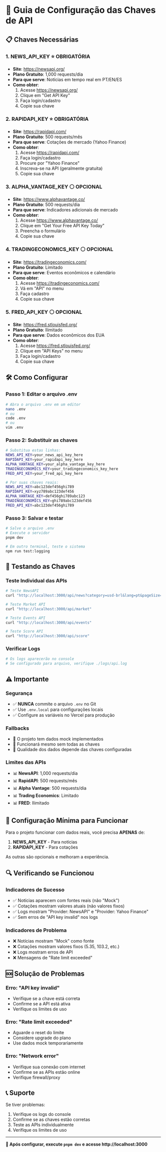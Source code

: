 # 🔑 Guia de Configuração das Chaves de API

## 📋 **Chaves Necessárias**

### **1. NEWS_API_KEY** ⭐ **OBRIGATÓRIA**
- **Site**: https://newsapi.org/
- **Plano Gratuito**: 1,000 requests/dia
- **Para que serve**: Notícias em tempo real em PT/EN/ES
- **Como obter**:
  1. Acesse https://newsapi.org/
  2. Clique em "Get API Key"
  3. Faça login/cadastro
  4. Copie sua chave

### **2. RAPIDAPI_KEY** ⭐ **OBRIGATÓRIA**
- **Site**: https://rapidapi.com/
- **Plano Gratuito**: 500 requests/mês
- **Para que serve**: Cotações de mercado (Yahoo Finance)
- **Como obter**:
  1. Acesse https://rapidapi.com/
  2. Faça login/cadastro
  3. Procure por "Yahoo Finance"
  4. Inscreva-se na API (geralmente gratuita)
  5. Copie sua chave

### **3. ALPHA_VANTAGE_KEY** ⚪ **OPCIONAL**
- **Site**: https://www.alphavantage.co/
- **Plano Gratuito**: 500 requests/dia
- **Para que serve**: Indicadores adicionais de mercado
- **Como obter**:
  1. Acesse https://www.alphavantage.co/
  2. Clique em "Get Your Free API Key Today"
  3. Preencha o formulário
  4. Copie sua chave

### **4. TRADINGECONOMICS_KEY** ⚪ **OPCIONAL**
- **Site**: https://tradingeconomics.com/
- **Plano Gratuito**: Limitado
- **Para que serve**: Eventos econômicos e calendário
- **Como obter**:
  1. Acesse https://tradingeconomics.com/
  2. Vá em "API" no menu
  3. Faça cadastro
  4. Copie sua chave

### **5. FRED_API_KEY** ⚪ **OPCIONAL**
- **Site**: https://fred.stlouisfed.org/
- **Plano Gratuito**: Ilimitado
- **Para que serve**: Dados econômicos dos EUA
- **Como obter**:
  1. Acesse https://fred.stlouisfed.org/
  2. Clique em "API Keys" no menu
  3. Faça login/cadastro
  4. Copie sua chave

## 🛠️ **Como Configurar**

### **Passo 1: Editar o arquivo .env**
```bash
# Abra o arquivo .env em um editor
nano .env
# ou
code .env
# ou
vim .env
```

### **Passo 2: Substituir as chaves**
```bash
# Substitua estas linhas:
NEWS_API_KEY=your_news_api_key_here
RAPIDAPI_KEY=your_rapidapi_key_here
ALPHA_VANTAGE_KEY=your_alpha_vantage_key_here
TRADINGECONOMICS_KEY=your_tradingeconomics_key_here
FRED_API_KEY=your_fred_api_key_here

# Por suas chaves reais:
NEWS_API_KEY=abc123def456ghi789
RAPIDAPI_KEY=xyz789abc123def456
ALPHA_VANTAGE_KEY=def456ghi789abc123
TRADINGECONOMICS_KEY=ghi789abc123def456
FRED_API_KEY=abc123def456ghi789
```

### **Passo 3: Salvar e testar**
```bash
# Salve o arquivo .env
# Execute o servidor
pnpm dev

# Em outro terminal, teste o sistema
npm run test:logging
```

## 🚀 **Testando as Chaves**

### **Teste Individual das APIs**
```bash
# Teste NewsAPI
curl "http://localhost:3000/api/news?category=usd-brl&lang=pt&pageSize=3"

# Teste Market API
curl "http://localhost:3000/api/market"

# Teste Events API
curl "http://localhost:3000/api/events"

# Teste Score API
curl "http://localhost:3000/api/score"
```

### **Verificar Logs**
```bash
# Os logs aparecerão no console
# Se configurado para arquivo, verifique ./logs/api.log
```

## ⚠️ **Importante**

### **Segurança**
- ✅ **NUNCA** commite o arquivo `.env` no Git
- ✅ Use `.env.local` para configurações locais
- ✅ Configure as variáveis no Vercel para produção

### **Fallbacks**
- 🔄 O projeto tem dados mock implementados
- 🔄 Funcionará mesmo sem todas as chaves
- 🔄 Qualidade dos dados depende das chaves configuradas

### **Limites das APIs**
- 📊 **NewsAPI**: 1,000 requests/dia
- 📊 **RapidAPI**: 500 requests/mês
- 📊 **Alpha Vantage**: 500 requests/dia
- 📊 **Trading Economics**: Limitado
- 📊 **FRED**: Ilimitado

## 🎯 **Configuração Mínima para Funcionar**

Para o projeto funcionar com dados reais, você precisa **APENAS** de:
1. **NEWS_API_KEY** - Para notícias
2. **RAPIDAPI_KEY** - Para cotações

As outras são opcionais e melhoram a experiência.

## 🔍 **Verificando se Funcionou**

### **Indicadores de Sucesso**
- ✅ Notícias aparecem com fontes reais (não "Mock")
- ✅ Cotações mostram valores atuais (não valores fixos)
- ✅ Logs mostram "Provider: NewsAPI" e "Provider: Yahoo Finance"
- ✅ Sem erros de "API key invalid" nos logs

### **Indicadores de Problema**
- ❌ Notícias mostram "Mock" como fonte
- ❌ Cotações mostram valores fixos (5.35, 103.2, etc.)
- ❌ Logs mostram erros de API
- ❌ Mensagens de "Rate limit exceeded"

## 🆘 **Solução de Problemas**

### **Erro: "API key invalid"**
- Verifique se a chave está correta
- Confirme se a API está ativa
- Verifique os limites de uso

### **Erro: "Rate limit exceeded"**
- Aguarde o reset do limite
- Considere upgrade do plano
- Use dados mock temporariamente

### **Erro: "Network error"**
- Verifique sua conexão com internet
- Confirme se as APIs estão online
- Verifique firewall/proxy

## 📞 **Suporte**

Se tiver problemas:
1. Verifique os logs do console
2. Confirme se as chaves estão corretas
3. Teste as APIs individualmente
4. Verifique os limites de uso

---

**🎉 Após configurar, execute `pnpm dev` e acesse http://localhost:3000**